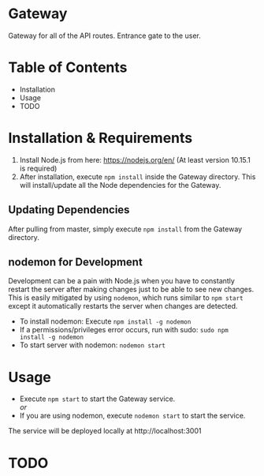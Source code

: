 # Gateway

Gateway for all of the API routes. Entrance gate to the user.

# Table of Contents

- Installation
- Usage
- TODO

# Installation & Requirements

1. Install Node.js from here: https://nodejs.org/en/ (At least version 10.15.1 is required)
2. After installation, execute `npm install` inside the Gateway directory. This will install/update all the Node dependencies for the Gateway.

## Updating Dependencies

After pulling from master, simply execute `npm install` from the Gateway directory.

## nodemon for Development

Development can be a pain with Node.js when you have to constantly restart the server after making changes just to be able to see new changes. This is easily mitigated by using `nodemon`, which runs similar to `npm start` except it automatically restarts the server when changes are detected.

- To install nodemon: Execute `npm install -g nodemon`
- If a permissions/privileges error occurs, run with sudo: `sudo npm install -g nodemon`
- To start server with nodemon: `nodemon start`

# Usage

- Execute `npm start` to start the Gateway service. \
  _or_
- If you are using nodemon, execute `nodemon start` to start the service.

The service will be deployed locally at http://localhost:3001

# TODO
